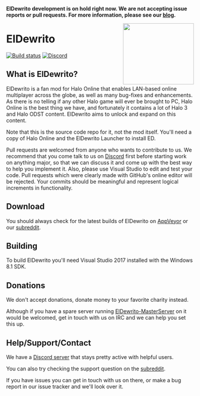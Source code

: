 **ElDewrito development is on hold right now. We are not accepting issue reports or pull requests. For more information, please see our [blog](https://blog.eldewrito.com/).**

<img src="http://i.imgur.com/IkTrjna.png" width="190" height="164" align="right"/>

# ElDewrito
[![Build status](https://ci.appveyor.com/api/projects/status/3y5603c0svd05hoy/branch/master?svg=true)](https://ci.appveyor.com/project/medsouz/eldorito/branch/master)
[![Discord](https://img.shields.io/discord/84694847729963008.svg)](https://discord.gg/halo)

## What is ElDewrito?
ElDewrito is a fan mod for Halo Online that enables LAN-based online multiplayer across the globe, as well as many bug-fixes and enhancements. As there is no telling if any other Halo game will ever be brought to PC, Halo Online is the best thing we have, and fortunately it contains a lot of Halo 3 and Halo ODST content. ElDewrito aims to unlock and expand on this content.

Note that this is the source code repo for it, not the mod itself. You'll need a copy of Halo Online and the ElDewrito Launcher to install ED.

Pull requests are welcomed from anyone who wants to contribute to us. We recommend that you come talk to us on [Discord](https://discord.gg/halo) first before starting work on anything major, so that we can discuss it and come up with the best way to help you implement it. Also, please use Visual Studio to edit and test your code. Pull requests which were clearly made with GitHub's online editor will be rejected. Your commits should be meaningful and represent logical increments in functionality.

## Download
You should always check for the latest builds of ElDewrito on [AppVeyor](https://ci.appveyor.com/project/medsouz/eldorito/branch/master/artifacts) or our [subreddit](https://www.reddit.com/r/HaloOnline/).

## Building
To build ElDewrito you'll need Visual Studio 2017 installed with the Windows 8.1 SDK.

## Donations
We don't accept donations, donate money to your favorite charity instead.

Although if you have a spare server running [ElDewrito-MasterServer](https://github.com/ElDewrito/ElDewrito-MasterServer) on it would be welcomed, get in touch with us on IRC and we can help you set this up.

## Help/Support/Contact
We have a [Discord server](https://discord.gg/halo) that stays pretty active with helpful users.

You can also try checking the support question on the [subreddit](https://www.reddit.com/r/HaloOnline/).

If you have issues you can get in touch with us on there, or make a bug report in our issue tracker and we'll look over it.
